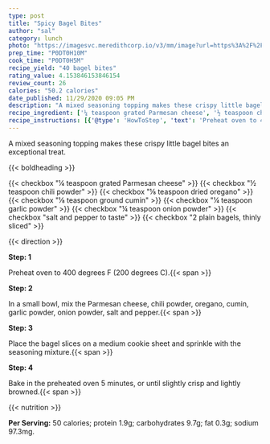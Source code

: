 ```yaml
---
type: post
title: "Spicy Bagel Bites"
author: "sal"
category: lunch
photo: "https://imagesvc.meredithcorp.io/v3/mm/image?url=https%3A%2F%2Fimages.media-allrecipes.com%2Fuserphotos%2F195866.jpg"
prep_time: "P0DT0H10M"
cook_time: "P0DT0H5M"
recipe_yield: "40 bagel bites"
rating_value: 4.153846153846154
review_count: 26
calories: "50.2 calories"
date_published: 11/29/2020 09:05 PM
description: "A mixed seasoning topping makes these crispy little bagel bites an exceptional treat."
recipe_ingredient: ['¼ teaspoon grated Parmesan cheese', '½ teaspoon chili powder', '⅛ teaspoon dried oregano', '⅛ teaspoon ground cumin', '¼ teaspoon garlic powder', '¼ teaspoon onion powder', 'salt and pepper to taste', '2 plain bagels, thinly sliced']
recipe_instructions: [{'@type': 'HowToStep', 'text': 'Preheat oven to 400 degrees F (200 degrees C).\n'}, {'@type': 'HowToStep', 'text': 'In a small bowl, mix the Parmesan cheese, chili powder, oregano, cumin, garlic powder, onion powder, salt and pepper.\n'}, {'@type': 'HowToStep', 'text': 'Place the bagel slices on a medium cookie sheet and sprinkle with the seasoning mixture.\n'}, {'@type': 'HowToStep', 'text': 'Bake in the preheated oven 5 minutes, or until slightly crisp and lightly browned.\n'}]
---
```


A mixed seasoning topping makes these crispy little bagel bites an exceptional treat. 

{{< boldheading >}}

{{< checkbox "¼ teaspoon grated Parmesan cheese" >}}
{{< checkbox "½ teaspoon chili powder" >}}
{{< checkbox "⅛ teaspoon dried oregano" >}}
{{< checkbox "⅛ teaspoon ground cumin" >}}
{{< checkbox "¼ teaspoon garlic powder" >}}
{{< checkbox "¼ teaspoon onion powder" >}}
{{< checkbox "salt and pepper to taste" >}}
{{< checkbox "2  plain bagels, thinly sliced" >}}


{{< direction >}}

**Step: 1**

Preheat oven to 400 degrees F (200 degrees C).{{< span >}}

**Step: 2**

In a small bowl, mix the Parmesan cheese, chili powder, oregano, cumin, garlic powder, onion powder, salt and pepper.{{< span >}}

**Step: 3**

Place the bagel slices on a medium cookie sheet and sprinkle with the seasoning mixture.{{< span >}}

**Step: 4**

Bake in the preheated oven 5 minutes, or until slightly crisp and lightly browned.{{< span >}}

{{< nutrition >}}

**Per Serving:** 50 calories; protein 1.9g; carbohydrates 9.7g; fat 0.3g; sodium 97.3mg.
